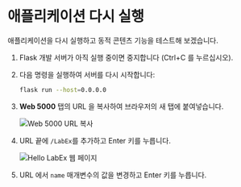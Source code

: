 # 애플리케이션 다시 실행

애플리케이션을 다시 실행하고 동적 콘텐츠 기능을 테스트해 보겠습니다.

1. Flask 개발 서버가 아직 실행 중이면 중지합니다 (Ctrl+C 를 누르십시오).
2. 다음 명령을 실행하여 서버를 다시 시작합니다:

   ```bash
   flask run --host=0.0.0.0
   ```

3. **Web 5000** 탭의 URL 을 복사하여 브라우저의 새 탭에 붙여넣습니다.

   ![Web 5000 URL 복사](../assets/copy-url.png)

4. URL 끝에 `/LabEx`를 추가하고 Enter 키를 누릅니다.

   ![Hello LabEx 웹 페이지](../assets/hello-labex.png)

5. URL 에서 `name` 매개변수의 값을 변경하고 Enter 키를 누릅니다.
